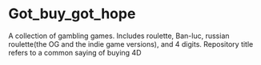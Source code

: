 # Got_buy_got_hope
A collection of gambling games. Includes roulette, Ban-luc, russian roulette(the OG and the indie game versions), and 4 digits.
Repository title refers to a common saying of buying 4D
